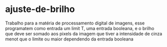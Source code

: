 # ajuste-de-brilho

Trabalho para a matéria de processamento digital de imagens, esse programatem como entrada um limit T, uma entrada booleana, e o brilho que deve ser somado
aos pixels da imagem que tiver a intensidade de cinza menot que o limite ou maior dependendo da entrada booleana
